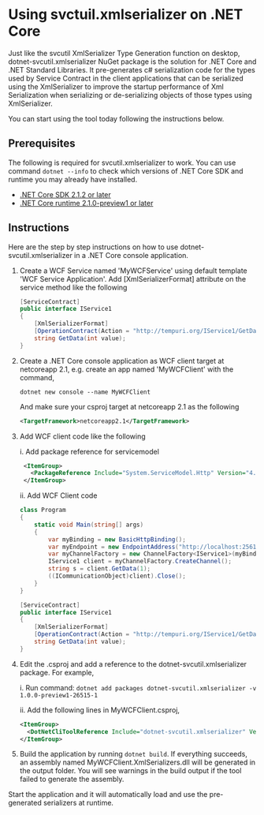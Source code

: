  # Using svctuil.xmlserializer on .NET Core

Just like the svcutil XmlSerializer Type Generation function on desktop, dotnet-svcutil.xmlserializer NuGet package is the solution for .NET Core and .NET Standard Libraries. It pre-generates c# serialization code for the types used by Service Contract in the client applications that can be serialized using the XmlSerializer to improve the startup performance of Xml Serialization when serializing or de-serializing objects of those types using XmlSerializer. 

You can start using the tool today following the instructions below. 

## Prerequisites

The following is required for svcutil.xmlserializer to work. You can use command `dotnet --info` to check which versions of .NET Core SDK and runtime you may already have installed.

* [.NET Core SDK 2.1.2 or later](https://www.microsoft.com/net/download/windows)
* [.NET Core runtime 2.1.0-preview1 or later](https://github.com/dotnet/core/blob/master/release-notes/download-archives/2.1.0-preview1-download.md)
  
## Instructions

Here are the step by step instructions on how to use dotnet-svcutil.xmlserializer in a .NET Core console application.

1. Create a WCF Service named 'MyWCFService' using default template 'WCF Service Application'.  Add [XmlSerializerFormat] attribute on the service method like the following
    ```c#
    [ServiceContract]
    public interface IService1
    {
        [XmlSerializerFormat]
        [OperationContract(Action = "http://tempuri.org/IService1/GetData", ReplyAction = "http://tempuri.org/IService1/GetDataResponse")]
        string GetData(int value);
    }
    ```
2. Create a .NET Core console application as WCF client target at netcoreapp 2.1, e.g. create an app named 'MyWCFClient' with the command,
    ```
    dotnet new console --name MyWCFClient
    ```
    And make sure your csproj target at netcoreapp 2.1 as the following
    ```xml
    <TargetFramework>netcoreapp2.1</TargetFramework>
    ```
3. Add WCF client code like the following
   
   i. Add package reference for servicemodel
   ```xml
    <ItemGroup>
      <PackageReference Include="System.ServiceModel.Http" Version="4.4.2" />
    </ItemGroup>
    ```
    ii. Add WCF Client code
    ```c#
    class Program
    {
        static void Main(string[] args)
        {
            var myBinding = new BasicHttpBinding();
            var myEndpoint = new EndpointAddress("http://localhost:2561/Service1.svc"); //Fill your service url here
            var myChannelFactory = new ChannelFactory<IService1>(myBinding, myEndpoint);
            IService1 client = myChannelFactory.CreateChannel();
            string s = client.GetData(1);
            ((ICommunicationObject)client).Close();
        }
    }

    [ServiceContract]
    public interface IService1
    {
        [XmlSerializerFormat]
        [OperationContract(Action = "http://tempuri.org/IService1/GetData", ReplyAction = "http://tempuri.org/IService1/GetDataResponse")]
        string GetData(int value);
    }
    ```
4. Edit the .csproj and add a reference to the dotnet-svcutil.xmlserializer package. For example,

    i. Run command: `dotnet add packages dotnet-svcutil.xmlserializer -v 1.0.0-preview1-26515-1`

    ii. Add the following lines in MyWCFClient.csproj,
    ```xml
    <ItemGroup>
      <DotNetCliToolReference Include="dotnet-svcutil.xmlserializer" Version="1.0.0-preview1-26515-1" />
    </ItemGroup>
    ```

5. Build the application by running `dotnet build`. If everything succeeds, an assembly named MyWCFClient.XmlSerializers.dll will be generated in the output folder. You will see warnings in the build output if the tool failed to generate the assembly.

Start the application and it will automatically load and use the pre-generated serializers at runtime.

